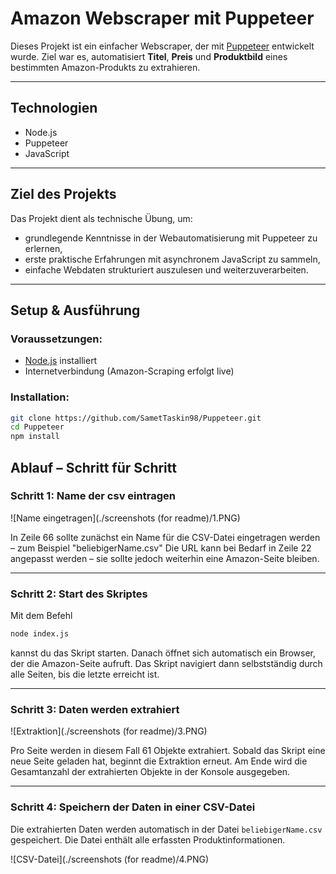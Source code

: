 # Amazon Webscraper mit Puppeteer

Dieses Projekt ist ein einfacher Webscraper, der mit [Puppeteer](https://pptr.dev/) entwickelt wurde. Ziel war es, automatisiert **Titel**, **Preis** und **Produktbild** eines bestimmten Amazon-Produkts zu extrahieren.

---

##  Technologien

- Node.js  
- Puppeteer  
- JavaScript 

---

##  Ziel des Projekts

Das Projekt dient als technische Übung, um:

- grundlegende Kenntnisse in der Webautomatisierung mit Puppeteer zu erlernen,
- erste praktische Erfahrungen mit asynchronem JavaScript zu sammeln,
- einfache Webdaten strukturiert auszulesen und weiterzuverarbeiten.

---

##  Setup & Ausführung

### Voraussetzungen:

- [Node.js](https://nodejs.org/) installiert
- Internetverbindung (Amazon-Scraping erfolgt live)

### Installation:

```bash
git clone https://github.com/SametTaskin98/Puppeteer.git
cd Puppeteer
npm install
```

##  Ablauf – Schritt für Schritt

###  Schritt 1: Name der csv eintragen

![Name eingetragen](./screenshots (for readme)/1.PNG)

In Zeile 66 sollte zunächst ein Name für die CSV-Datei eingetragen werden – zum Beispiel "beliebigerName.csv"
Die URL kann bei Bedarf in Zeile 22 angepasst werden – sie sollte jedoch weiterhin eine Amazon-Seite bleiben.

---

###  Schritt 2: Start des Skriptes

Mit dem Befehl
```bash
node index.js

```
kannst du das Skript starten. Danach öffnet sich automatisch ein Browser, der die Amazon-Seite aufruft. Das Skript navigiert dann selbstständig durch alle Seiten, bis die letzte erreicht ist.

---

###   Schritt 3: Daten werden extrahiert

![Extraktion](./screenshots (for readme)/3.PNG)

Pro Seite werden in diesem Fall 61 Objekte extrahiert. Sobald das Skript eine neue Seite geladen hat, beginnt die Extraktion erneut. Am Ende wird die Gesamtanzahl der extrahierten Objekte in der Konsole ausgegeben.

---

### Schritt 4: Speichern der Daten in einer CSV-Datei

Die extrahierten Daten werden automatisch in der Datei `beliebigerName.csv` gespeichert. Die Datei enthält alle erfassten Produktinformationen.

![CSV-Datei](./screenshots (for readme)/4.PNG)


